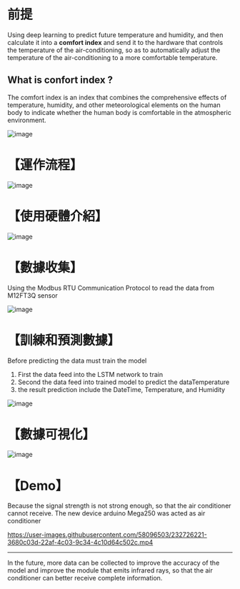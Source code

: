 # 前提
Using deep learning to predict future temperature and humidity, and then calculate it into a **comfort index** and send it to the hardware that controls the temperature of the air-conditioning, so as to automatically adjust the temperature of the air-conditioning to a more comfortable temperature.

## What is confort index ?

The comfort index is an index that combines the comprehensive effects of temperature, humidity, and other meteorological elements on the human body to indicate whether the human body is comfortable in the atmospheric environment. 



![image](https://user-images.githubusercontent.com/58096503/232561098-6b6edfad-972e-4caf-bc4c-e55b260f4288.png)



# 【運作流程】

![image](https://user-images.githubusercontent.com/58096503/232563206-7fae8627-fa05-4d0f-9395-92d0bb1b0f32.png)

# 【使用硬體介紹】


![image](https://user-images.githubusercontent.com/58096503/232563046-74e1f282-a725-4679-a796-c5b304197e03.png)


# 【數據收集】
Using the Modbus RTU Communication Protocol to read the data from M12FT3Q sensor

![image](https://user-images.githubusercontent.com/58096503/232570258-35d6fff8-dfbc-42ce-a225-6aa73369568a.png)


# 【訓練和預測數據】

Before predicting the data must train the model

1. First the data feed into the LSTM network to train
2. Second the data feed into trained model to predict the dataTemperature
3. the result prediction include the DateTime, Temperature, and Humidity


![image](https://user-images.githubusercontent.com/58096503/232574935-5786376c-3fc3-4b25-ae72-057de30dd2d3.png)

# 【數據可視化】


![image](https://user-images.githubusercontent.com/58096503/232578173-e0ca0f54-0b86-4b78-8f3e-af9e9f5d50e2.png)

# 【Demo】

Because the signal strength is not strong enough, so that the air conditioner cannot receive. The new device arduino Mega250  was acted as air conditioner



https://user-images.githubusercontent.com/58096503/232726221-3680c03d-22af-4c03-9c34-4c10d64c502c.mp4

---

In the future, more data can be collected to improve the accuracy of the model and improve the module that emits infrared rays, so that the air conditioner can better receive complete information.

